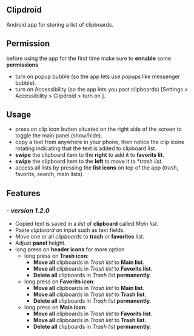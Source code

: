 ## Clipdroid
Android app for storing a list of clipboards.

## Permission
before using the app for the first time make sure to **ennable** some **permissions**
- turn on popup bubble (so the app lets use popups like messenger bubble).
- turn on Accessibility (so the app lets you past clipboards) 
  [Settings > Accessibility > Clipdroid > turn on ].

## Usage
- press on clip icon button situated on the right side of the screen to toggle the main panel (show/hide).
- copy a text from anywhere in your phone, then notice the clip icone rotating indicating that the text is added to clipboard list.
- **swipe** the clipboard item to the **right** to add it to **favorits lit**.
- **swipe** the clipboard item to the **left** to move it to **trash list*.
- access all lists by pressing the **list icons** on top of the app (trash, favorits, search, main lists).

## Features
### - *version 1.2.0*
- Copied text is saved in a *list* of **clipboard** called *Main list*.
- Paste *clipboard* on *input* such as text fields.
- Move one or all *clipboards* to **trash** or **favorites** list.
- Adjust **panel** height.
- long press on **header icons** for more option
     - long press on **Trash icon**:
       - **Move all** clipboards in *Trash list* to **Main list**.
       - **Move all** clipboards in *Trash list* to **Favorits list**.
       - **Delete all** clipboards in *Trash list* **permanently**.
     - long press on **Favorits icon**:
       - **Move all** clipboards in *Trash list* to **Main list**.
       - **Move all** clipboards in *Trash list* to **Trash list**.
       - **Delete all** clipboards in *Trash list* **permanently**.
     - long press on **Main icon**:
       - **Move all** clipboards in *Trash list* to **Favorits list**.
       - **Move all** clipboards in *Trash list* to **Trash list**.
       - **Delete all** clipboards in *Trash list* **permanently**.     
